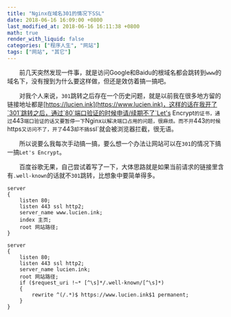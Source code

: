 ```yaml
---
title: "Nginx在域名301的情况下SSL"
date: 2018-06-16 16:09:00 +0800
last_modified_at: 2018-06-16 16:11:38 +0800
math: true
render_with_liquid: false
categories: ["程序人生", "网站"]
tags: ["网站", "其它"]
---
```


&emsp;&emsp;前几天突然发现一件事，就是访问Google和Baidu的根域名都会跳转到`www`的域名下，没有搜到为什么要这样做，但还是效仿着搞一搞吧。

&emsp;&emsp;对我个人来说，`301`跳转之后存在一个历史问题，就是以前我在很多地方留的链接地址都是[https://lucien.ink](https://www.lucien.ink)，这样的话在我开了`301`跳转之后，通过`80`端口验证的时候申请/续期不了`Let's Encrypt`的证书，通过`443`端口验证的话又要暂停一下`Nginx`以解决端口占用的问题，很麻烦。而不开`443`的时候`https`又访问不了，开了`443`却不搞`ssl`就会被浏览器拦截，很无语。

&emsp;&emsp;所以说要么我每次手动搞一搞，要么想一个办法让网站可以在`301`的情况下搞一搞`Let's Encrypt`。

&emsp;&emsp;百度谷歌无果，自己尝试着写了一下，大体思路就是如果当前请求的链接里含有`.well-known`的话就不`301`跳转，比想象中要简单得多。

```
server
{
    listen 80;
	listen 443 ssl http2;
    server_name www.lucien.ink;
    index 主页;
    root 网站路径;
}

server
{
    listen 80;
	listen 443 ssl http2;
    server_name lucien.ink;
    root 网站路径;
	if ($request_uri !~* [^\s]*/.well-known/[^\s]*)
    {
    	rewrite ^(/.*)$ https://www.lucien.ink$1 permanent;
    }
}
```